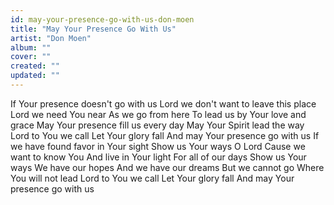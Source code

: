```yaml
---
id: may-your-presence-go-with-us-don-moen
title: "May Your Presence Go With Us"
artist: "Don Moen"
album: ""
cover: ""
created: ""
updated: ""
---
```


If Your presence doesn't go with us
Lord we don't want to leave this place
Lord we need You near
As we go from here
To lead us by Your love and grace
May Your presence fill us every day
May Your Spirit lead the way
Lord to You we call
Let Your glory fall
And may Your presence go with us
If we have found favor in Your sight
Show us Your ways O Lord
Cause we want to know You
And live in Your light
For all of our days
Show us Your ways
We have our hopes
And we have our dreams
But we cannot go
Where You will not lead
Lord to You we call
Let Your glory fall
And may Your presence go with us